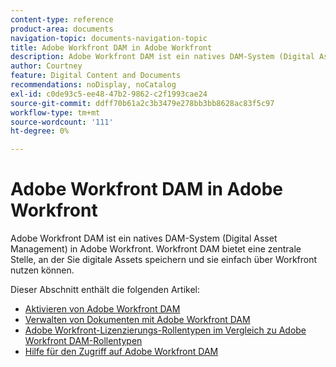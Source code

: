 ```yaml
---
content-type: reference
product-area: documents
navigation-topic: documents-navigation-topic
title: Adobe Workfront DAM in Adobe Workfront
description: Adobe Workfront DAM ist ein natives DAM-System (Digital Asset Management) in Adobe Workfront. Workfront DAM bietet eine zentrale Stelle, an der Sie digitale Assets speichern und sie einfach über Workfront nutzen können.
author: Courtney
feature: Digital Content and Documents
recommendations: noDisplay, noCatalog
exl-id: c0de93c5-ee48-47b2-9862-c2f1993cae24
source-git-commit: ddff70b61a2c3b3479e278bb3bb8628ac83f5c97
workflow-type: tm+mt
source-wordcount: '111'
ht-degree: 0%

---
```


# Adobe Workfront DAM in Adobe Workfront

Adobe Workfront DAM ist ein natives DAM-System (Digital Asset Management) in Adobe Workfront. Workfront DAM bietet eine zentrale Stelle, an der Sie digitale Assets speichern und sie einfach über Workfront nutzen können.

Dieser Abschnitt enthält die folgenden Artikel:

* [Aktivieren von Adobe Workfront DAM](../../documents/workfront-dam-within-workfront/enable-wf-dam.md)
* [Verwalten von Dokumenten mit Adobe Workfront DAM](../../documents/workfront-dam-within-workfront/manage-docs-with-wf-dam.md)
* [Adobe Workfront-Lizenzierungs-Rollentypen im Vergleich zu Adobe Workfront DAM-Rollentypen](../../documents/workfront-dam-within-workfront/difference-between-wf-dam-role-types.md)
* [Hilfe für den Zugriff auf Adobe Workfront DAM](../../documents/workfront-dam-within-workfront/access-help-workfront-dam.md)
